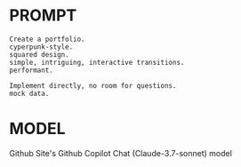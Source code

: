 # PROMPT
```
Create a portfolio.
cyperpunk-style.
squared design.
simple, intriguing, interactive transitions.
performant.

Implement directly, no room for questions.
mock data.
```

# MODEL
Github Site's Github Copilot Chat (Claude-3.7-sonnet) model
